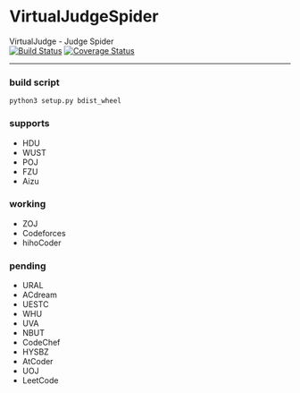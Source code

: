 # VirtualJudgeSpider
VirtualJudge - Judge Spider  
[![Build Status](https://travis-ci.org/VirtualJudge/VirtualJudgeSpider.svg?branch=master)](https://travis-ci.org/VirtualJudge/VirtualJudgeSpider) [![Coverage Status](https://coveralls.io/repos/github/VirtualJudge/VirtualJudgeSpider/badge.svg?branch=master)](https://coveralls.io/github/VirtualJudge/VirtualJudgeSpider?branch=master)
***
### build script
`python3 setup.py bdist_wheel`

### supports
 - HDU
 - WUST
 - POJ
 - FZU
 - Aizu
 
### working
 - ZOJ
 - Codeforces
 - hihoCoder
 
### pending
 - URAL
 - ACdream
 - UESTC
 - WHU
 - UVA
 - NBUT
 - CodeChef
 - HYSBZ
 - AtCoder
 - UOJ
 - LeetCode
